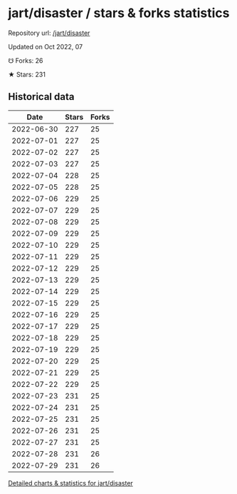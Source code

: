 # jart/disaster / stars & forks statistics

Repository url: [/jart/disaster](https://github.com/jart/disaster)

Updated on Oct 2022, 07

☋ Forks: 26

★ Stars: 231

## Historical data
| Date | Stars | Forks |
|------|-------|-------|
| 2022-06-30 | 227 | 25 | 
| 2022-07-01 | 227 | 25 | 
| 2022-07-02 | 227 | 25 | 
| 2022-07-03 | 227 | 25 | 
| 2022-07-04 | 228 | 25 | 
| 2022-07-05 | 228 | 25 | 
| 2022-07-06 | 229 | 25 | 
| 2022-07-07 | 229 | 25 | 
| 2022-07-08 | 229 | 25 | 
| 2022-07-09 | 229 | 25 | 
| 2022-07-10 | 229 | 25 | 
| 2022-07-11 | 229 | 25 | 
| 2022-07-12 | 229 | 25 | 
| 2022-07-13 | 229 | 25 | 
| 2022-07-14 | 229 | 25 | 
| 2022-07-15 | 229 | 25 | 
| 2022-07-16 | 229 | 25 | 
| 2022-07-17 | 229 | 25 | 
| 2022-07-18 | 229 | 25 | 
| 2022-07-19 | 229 | 25 | 
| 2022-07-20 | 229 | 25 | 
| 2022-07-21 | 229 | 25 | 
| 2022-07-22 | 229 | 25 | 
| 2022-07-23 | 231 | 25 | 
| 2022-07-24 | 231 | 25 | 
| 2022-07-25 | 231 | 25 | 
| 2022-07-26 | 231 | 25 | 
| 2022-07-27 | 231 | 25 | 
| 2022-07-28 | 231 | 26 | 
| 2022-07-29 | 231 | 26 | 


[Detailed charts & statistics for jart/disaster](https://reviewgithub.com/rep/jart/disaster)

